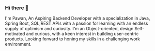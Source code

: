 ### Hi there 👋
 I'm Pawan, An Aspiring Backend Developer with a specialization in Java, Spring Boot, SQL,REST APIs with a passion for learning with an endless supply of optimism and curiosity. I'm an Object-oriented, design Self-motivated and curious, with a keen interest in building user-centric products. Looking forward to honing my skills in a challenging work environment.

<!--
**Ypawan25/Ypawan25** is a ✨ _special_ ✨ repository because its `README.md` (this file) appears on your GitHub profile.

Here are some ideas to get you started:

- 🔭 I’m currently working on ...
- 🌱 I’m currently learning ...
- 👯 I’m looking to collaborate on ...
- 🤔 I’m looking for help with ...
- 💬 Ask me about ...
- 📫 How to reach me: ...
- 😄 Pronouns: ...
- ⚡ Fun fact: ...
-->
